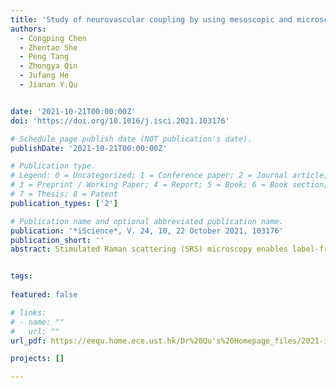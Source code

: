 ```yaml
---
title: 'Study of neurovascular coupling by using mesoscopic and microscopic imaging'
authors:
  - Congping Chen
  - Zhentao She
  - Peng Tang
  - Zhongya Qin
  - Jufang He
  - Jianan Y.Qu


date: '2021-10-21T00:00:00Z'
doi: 'https://doi.org/10.1016/j.isci.2021.103176'

# Schedule page publish date (NOT publication's date).
publishDate: '2021-10-21T00:00:00Z'

# Publication type.
# Legend: 0 = Uncategorized; 1 = Conference paper; 2 = Journal article;
# 3 = Preprint / Working Paper; 4 = Report; 5 = Book; 6 = Book section;
# 7 = Thesis; 8 = Patent
publication_types: ['2']

# Publication name and optional abbreviated publication name.
publication: '*iScience*, V. 24, 10, 22 October 2021, 103176'
publication_short: ''
abstract: Stimulated Raman scattering (SRS) microscopy enables label-free imaging of the biological tissues in its natural microenvironment based on intrinsic molecular vibration, thus providing a perfect tool for in vivo study of biological processes at subcellular resolution. By integrating two-photon excited fluorescence (TPEF) imaging into the SRS microscope, the dual-modal in vivo imaging of tissues can acquire critical biochemical and biophysical information from multiple perspectives which helps understand the dynamic processes involved in cellular metabolism, immune response and tissue remodeling, etc. In this video protocol, the setup of a TPEF-SRS microscope system as well as the in vivo imaging method of the animal spinal cord is introduced. The spinal cord, as part of the central nervous system, plays a critical role in the communication between the brain and peripheral nervous system. Myelin sheath, abundant in phospholipids, surrounds and insulates the axon to permit saltatory conduction of action potentials. In vivo imaging of myelin sheaths in the spinal cord is important to study the progression of neurodegenerative diseases and spinal cord injury. The protocol also describes animal preparation and in vivo TPEF-SRS imaging methods to acquire high-resolution biological images.


tags:
  
featured: false

# links:
# - name: ""
#   url: ""
url_pdf: https://eequ.home.ece.ust.hk/Dr%20Qu's%20Homepage_files/2021-iScience-1.pdf

projects: []

---
```





